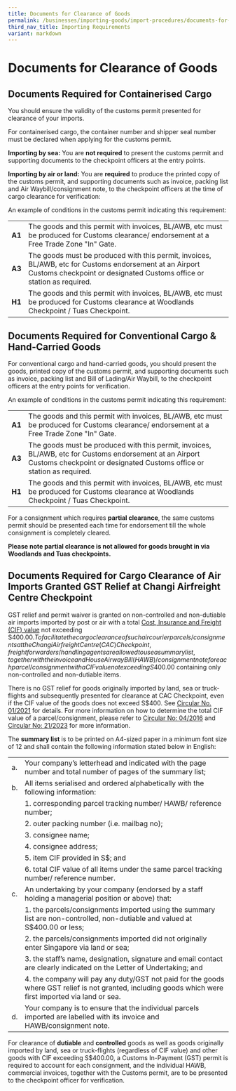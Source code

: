 ```yaml
---
title: Documents for Clearance of Goods
permalink: /businesses/importing-goods/import-procedures/documents-for-clearance-of-goods/
third_nav_title: Importing Requirements
variant: markdown
---
```

# Documents for Clearance of Goods

## Documents Required for Containerised Cargo

You should ensure the validity of the customs permit presented for clearance of your imports.

For containerised cargo, the container number and shipper seal number must be declared when applying for the customs permit.

**Importing by sea:** You are **not required** to present the customs permit and supporting documents to the checkpoint officers at the entry points.

**Importing by air or land:** You are **required** to produce the printed copy of the customs permit, and supporting documents such as invoice, packing list and Air Waybill/consignment note, to the checkpoint officers at the time of cargo clearance for verification:

An example of conditions in the customs permit indicating this requirement:

|  |  |
|--|--|
| **A1** |The goods and this permit with invoices, BL/AWB, etc must be produced for Customs clearance/ endorsement at a Free Trade Zone "In" Gate.|
|**A3**| The goods must be produced with this permit, invoices, BL/AWB, etc for Customs endorsement at an Airport Customs checkpoint or designated Customs office or station as required.|
|**H1**| The goods and this permit with invoices, BL/AWB, etc must be produced for Customs clearance at Woodlands Checkpoint / Tuas Checkpoint.|

## Documents Required for Conventional Cargo & Hand-Carried Goods

For conventional cargo and hand-carried goods, you should present the goods, printed copy of the customs permit, and supporting documents such as invoice, packing list and Bill of Lading/Air Waybill, to the checkpoint officers at the entry points for verification.

An example of conditions in the customs permit indicating this requirement:

|  |  |
|--|--|
| **A1** |The goods and this permit with invoices, BL/AWB, etc must be produced for Customs clearance/ endorsement at a Free Trade Zone "In" Gate.
| **A3** |The goods must be produced with this permit, invoices, BL/AWB, etc for Customs endorsement at an Airport Customs checkpoint or designated Customs office or station as required.
| **H1** | The goods and this permit with invoices, BL/AWB, etc must be produced for Customs clearance at Woodlands Checkpoint / Tuas Checkpoint.|

For a consignment which requires **partial clearance**, the same customs permit should be presented each time for endorsement till the whole consignment is completely cleared.

**Please note partial clearance is not allowed for goods brought in via Woodlands and Tuas checkpoints.**

## Documents Required for Cargo Clearance of Air Imports Granted GST Relief at Changi Airfreight Centre Checkpoint

GST relief and permit waiver is granted on non-controlled and non-dutiable air imports imported by post or air with a total [Cost, Insurance and Freight (CIF) value](/businesses/valuation-duties-taxes-fees/establishing-customs-value-for-imports) not exceeding S$400.00. To facilitate the cargo clearance of such air courier parcels/consignments at the Changi Airfreight Centre (CAC) Checkpoint, freight forwarders/handling agents are allowed to use a summary list, together with the invoice and House Airway Bill (HAWB)/consignment note for each parcel/consignment with a CIF value not exceeding S$400.00 containing only non-controlled and non-dutiable items.  

There is no GST relief for goods originally imported by land, sea or truck-flights and subsequently presented for clearance at CAC Checkpoint, even if the CIF value of the goods does not exceed S$400.  See [Circular No. 01/2021](/news-and-media/circulars/2021-01-15-Circular012021.pdf) for details.  For more information on how to determine the total CIF value of a parcel/consignment, please refer to [Circular No: 04/2016](/news-and-media/circulars/2016-03-16-Circular042016.pdf) and [Circular No: 21/2023](https://www.customs.gov.sg/files/circular%2021_2023.pdf) for more information.

The **summary list** is to be printed on A4-sized paper in a minimum font size of 12 and shall contain the following information stated below in English:

|  |  | 
|--|--|
| a. | Your company’s letterhead and indicated with the page number and total number of pages of the summary list;|
| b. | All items serialised and ordered alphabetically with the following information:|
|   | 1. corresponding parcel tracking number/ HAWB/ reference number;|
|   | 2. outer packing number (i.e. mailbag no);|
|   | 3. consignee name;|
|   | 4. consignee address;|
|   | 5. item CIF provided in S$; and |
|   | 6. total CIF value of all items under the same parcel tracking number/ reference number.|
|c. | An undertaking by your company (endorsed by a staff holding a managerial position or above) that:
|   | 1. the parcels/consignments imported using the summary list are non-controlled, non-dutiable and valued at S$400.00 or less;|
|   | 2. the parcels/consignments imported did not originally enter Singapore via land or sea;|
|   | 3. the staff’s name, designation, signature and email contact are clearly indicated on the Letter of Undertaking; and|
|   | 4. the company will pay any duty/GST not paid for the goods where GST relief is not granted, including goods which were first imported via land or sea.
| d. | Your company is to ensure that the individual parcels imported are labelled with its invoice and HAWB/consignment note.|

For clearance of **dutiable** and **controlled** goods as well as goods originally imported by land, sea or truck-flights (regardless of CIF value) and other goods with CIF exceeding S$400.00, a Customs In-Payment (GST) permit is required to account for each consignment, and the individual HAWB, commercial invoices, together with the Customs permit, are to be presented to the checkpoint officer for verification.